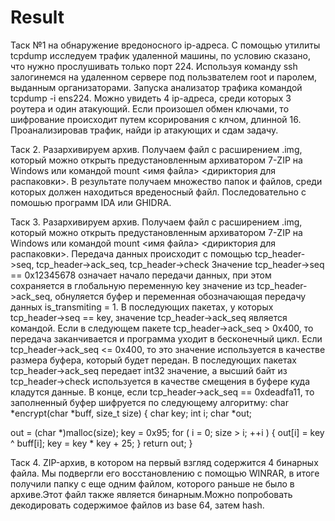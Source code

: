 # Result
Таск №1 на обнаружение вредоносного ip-адреса.
С помощью утилиты tcpdump исследуем трафик удаленной машины, по условию сказано, что нужно прослушивать только порт 224. Используя команду ssh залогинемся на удаленном сервере под пользвателем root и паролем, выданным организаторами. Запуска анализатор трафика командой tcpdump -i ens224. Можно увидеть 4 ip-адреса, среди которых 3 роутера и один атакующий. Если произошел обмен ключами, то шифрование происходит путем ксорирования с клчом, длинной 16. Проанализировав трафик, найди ip атакующих и сдам задачу.
 
 
 
 
 
 Таск 2.
 Разархивируем архив. Получаем файл с расширением .img, который можно открыть предустановленным архиватором 7-ZIP на Windows или командой mount <имя файла> <дириктория для распаковки>. В результате получаем множество папок и файлов, среди которых должен находиться вреденосный файл. Последовательно с помошью программ IDA или GHIDRA.
 
 
 
 Таск 3.
 Разархивируем архив. Получаем файл с расширением .img, который можно открыть предустановленным архиватором 7-ZIP на Windows или командой mount <имя файла> <дириктория для распаковки>.
Передача данных происходит с помощью tcp_header->seq, tcp_header->ack_seq, tcp_header->check
Значение tcp_header->seq == 0х12345678 означает начало передачи данных, при этом сохраняется в глобальную переменную key значение из tcp_header->ack_seq, обнуляется буфер и переменная обозначающая передачу данных is_transmiting = 1.
В последующих пакетах, у которых tcp_header->seq == key, значение tcp_header->ack_seq является командой.
Если в следующем пакете tcp_header->ack_seq > 0x400, то передача заканчивается и программа уходит в бесконечный цикл.
Если tcp_header->ack_seq <= 0x400, то это значение используется в качестве размера буфера, который будет передан.
В последующих пакетах tcp_header->ack_seq передает int32 значение, а высший байт из tcp_header->check используется в качестве смещения в буфере куда кладутся данные.
В конце, если tcp_header->ack_seq == 0xdeadfa11, то заполненный буфер шифруется по следующему алгоритму:
char *encrypt(char *buff, size_t size)
{
  char key; 
  int i; 
  char *out;

  out = (char *)malloc(size);
  key = 0x95;
  for ( i = 0; size > i; ++i )
  {
    out[i] = key ^ buff[i];
    key = key * key + 25;
  }
  return out;
}




Таск 4.
ZIP-архив, в котором на первый взгляд содержится 4 бинарных файла. Мы подвергли его восстановлению с помощью WINRAR, в итоге получили папку с еще одним файлом, которого раньше не было в архиве.Этот файл также является бинарным.Можно попробовать декодировать содержимое файлов из base 64, затем hash.

